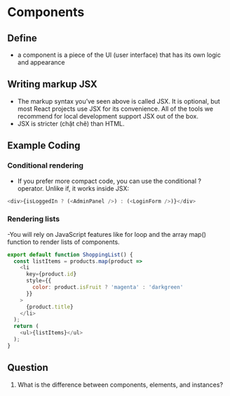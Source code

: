 <style>

</style>

# Components

## Define

- a component is a piece of the UI (user interface) that has its own logic and appearance

## Writing markup JSX

- The markup syntax you’ve seen above is called JSX.
It is optional, but most React projects use JSX for its convenience.
All of the tools we recommend for local development support JSX out of the box.
- JSX is stricter (chặt chẽ) than HTML.

## Example Coding

### Conditional rendering

- If you prefer more compact code, you can use the conditional ? operator. Unlike if, it works inside JSX:

``` javascript
<div>{isLoggedIn ? (<AdminPanel />) : (<LoginForm />)}</div>
```

### Rendering lists

-You will rely on JavaScript features like for loop and the array map() function to render lists of components.

``` javascript
export default function ShoppingList() {
  const listItems = products.map(product =>
    <li
      key={product.id}
      style={{
        color: product.isFruit ? 'magenta' : 'darkgreen'
      }}
    >
      {product.title}
    </li>
  );
  return (
    <ul>{listItems}</ul>
  );
}
```

## Question

1. What is the difference between components, elements, and instances?
